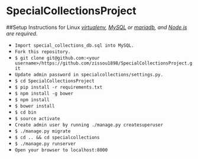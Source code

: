 # SpecialCollectionsProject
##Setup Instructions for Linux
*[virtualenv](http://virtualenv.readthedocs.org/en/latest/), [MySQL](http://www.mysql.com/) or [mariadb](https://mariadb.org/), and
[Node.js](http://nodejs.org/) are required.*
* `Import special_collections_db.sql into MySQL.`
* `Fork this repository.`
* `$ git clone git@github.com:<your username>/https://github.com/zissou1898/SpecialCollectionsProject.git`
* `Update admin password in specialcollections/settings.py.`
* `$ cd SpecialCollectionsProject`
* `$ pip install -r requirements.txt`
* `$ npm install -g bower`
* `$ npm install`
* `$ bower install`
* `$ cd bin`
* `$ source activate`
* `Create admin user by running ./manage.py createsuperuser`
* `$ ./manage.py migrate`
* `$ cd .. && cd specialcollections`
* `$ ./manage.py runserver`
* `Open your browser to localhost:8000`
